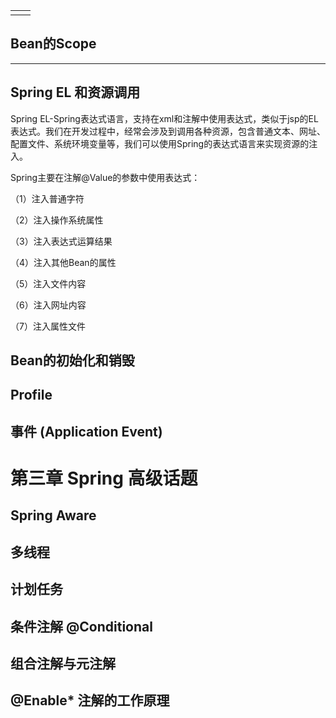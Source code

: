 |  |  |
| :--- | :--- |
|  |  |

## Bean的Scope

---

## Spring EL 和资源调用

Spring EL-Spring表达式语言，支持在xml和注解中使用表达式，类似于jsp的EL表达式。我们在开发过程中，经常会涉及到调用各种资源，包含普通文本、网址、配置文件、系统环境变量等，我们可以使用Spring的表达式语言来实现资源的注入。

Spring主要在注解@Value的参数中使用表达式：

（1）注入普通字符

（2）注入操作系统属性

（3）注入表达式运算结果

（4）注入其他Bean的属性

（5）注入文件内容

（6）注入网址内容

（7）注入属性文件





## Bean的初始化和销毁

## Profile

## 事件 \(Application Event\)

# 第三章 Spring 高级话题

## Spring Aware

## 多线程

## 计划任务

## 条件注解 @Conditional

## 组合注解与元注解

## @Enable\* 注解的工作原理



